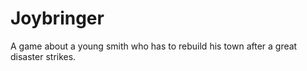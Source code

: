 # Joybringer
A game about a young smith who has to rebuild his town after a great disaster strikes.

